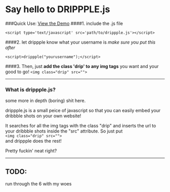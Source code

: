 <h1>Say hello to DRIPPPLE.js</h1>

###Quick Use:
<a href="http://brandonmowat.github.io/drippple.js/">View the Demo</a>
####1. include the .js file
<pre><code>&lt;script type='text/javascript' src='path/to/drippple.js'&gt;&lt;/script&gt;</code></pre>
####2. let drippple know what your username is
*make sure you put this after*
<pre><code>&lt;script&gt;drippple("yourusername");&lt;/script&gt;
</code></pre>
<p></p>
####3. Then, just <strong>add the class 'drip' to any img tags</strong> you want and your good to go!
<code>&lt;img class="drip" src=""&gt;</code>

<hr></hr>

<h3>What is drippple.js?</h3>
<p>some more in depth (boring) shit here.</p>
<p>drippple.js is a small peice of javascript so that you can easily embed your dribbble shots on your own website!</p>
<p>It searches for all the img tags with the class "drip" and inserts the url to your dribbble shots inside the "src" attribute. So just put </br><code>&lt;img class="drip" src=""&gt;</code></br> and drippple does the rest!</p>
<p>Pretty fuckin' neat right?</p>

<hr></hr>

<h2>TODO:</h2>
run through the 6 with my woes
